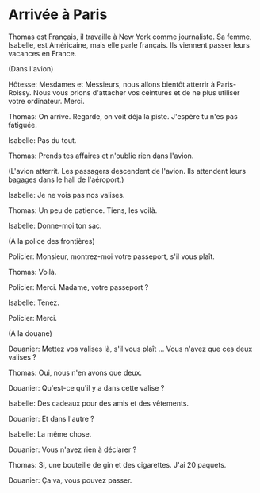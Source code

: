 # Arrivée à Paris

Thomas est Français, il travaille à New York comme
journaliste. Sa femme,  Isabelle, est Américaine,
mais elle parle français. Ils viennent passer
leurs vacances en France.

(Dans l'avion)

Hôtesse: Mesdames et Messieurs, nous allons bientôt
atterrir à Paris-Roissy. Nous vous prions d'attacher vos ceintures
et de ne plus utiliser votre ordinateur. Merci.

Thomas: On arrive. Regarde, on voit déja la piste.
J'espère tu n'es pas fatiguée.

Isabelle: Pas du tout.

Thomas: Prends tes affaires et n'oublie rien dans l'avion.

(L'avion atterrit. Les passagers descendent de l'avion. Ils
attendent leurs bagages dans le hall de l'aéroport.)

Isabelle: Je ne vois pas nos valises.

Thomas: Un peu de patience. Tiens, les voilà.

Isabelle: Donne-moi ton sac.

(A la police des frontières)

Policier: Monsieur, montrez-moi votre passeport, s'il vous
plaît.

Thomas: Voilà.

Policier: Merci. Madame, votre passeport ?

Isabelle: Tenez.

Policier: Merci.

(A la douane)

Douanier: Mettez vos valises là, s'il vous plaît ...
Vous n'avez que ces deux valises ?

Thomas: Oui, nous n'en avons que deux.

Douanier: Qu'est-ce qu'il y a dans cette valise ?

Isabelle: Des cadeaux pour des amis et des vêtements.

Douanier: Et dans l'autre ?

Isabelle: La même chose.

Douanier: Vous n'avez rien à déclarer ?

Thomas: Si, une bouteille de gin et des cigarettes.
J'ai 20 paquets.

Douanier: Ça va, vous pouvez passer.
